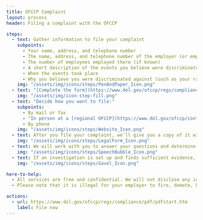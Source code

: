 ```yaml
---
title: OFCCP Complaint
layout: process
header: Filing a complaint with the OFCCP

steps:
  - text: Gather information to file your complaint
    subpoints:
      - Your name, address, and telephone number
      - The name, address, and telephone number of the employer (or employment agency or union) you want to file a complaint against
      - The number of employees employed there (if known)
      - A short description of the events you believe were discriminatory (for example, you were fired, demoted, harassed)
      - When the events took place
      - Why you believe you were discriminated against (such as your race, color, religion, sex, pregnancy, gender identity, and sexual orientation, national origin, age (40 or older), disability, genetic information, or veteran status)
    img: "/assets/img/icons/steps/PenAndPaper_Icon.png"
  - text: "[Complete the form](https://www.dol.gov/ofccp/regs/compliance/pdf/pdfstart.htm) in the language you prefer: English, Cantonese, Mandarin, French, Korean, Spanish, or Vietnamese."
    img: "/assets/img/icon-step-fill.png"
  - text: "Decide how you want to file:"
    subpoints:
      - By mail or fax
      - "In person at a [regional OFCCP](https://www.dol.gov/ofccp/contacts/regkeyp.htm) office"
      - By phone
    img: "/assets/img/icons/steps/Website_Icon.png"
  - text: After you file your complaint, we’ll give you a copy of it with a complaint number. We’ll review your complaint and contact you if we need more information.
    img: "/assets/img/icons/steps/LegalForm_Icon.png"
  - text: We will work with you to answer your questions and determine whether an investigation is the best course of action.
    img: "/assets/img/icons/steps/SpeechBubble_Icon.png"
  - text: If an investigation is set up and finds sufficient evidence, you may be entitled to monetary relief or other remedies.
    img: "/assets/img/icons/steps/Gavel_Icon.png"

here-to-help:
  - All services are free and confidential. We will not disclose any information to your employer unless you decide to file a formal complaint.
  - Please note that it is illegal for your employer to fire, demote, harass, or otherwise retaliate against you for filing a complaint with the OFCCP.

actions:
  - url: https://www.dol.gov/ofccp/regs/compliance/pdf/pdfstart.htm
    label: File now
---
```

